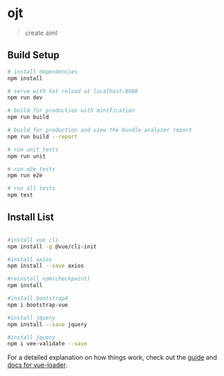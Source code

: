 # ojt

> create aiml

## Build Setup

``` bash
# install dependencies
npm install

# serve with hot reload at localhost:8080
npm run dev

# build for production with minification
npm run build

# build for production and view the bundle analyzer report
npm run build --report

# run unit tests
npm run unit

# run e2e tests
npm run e2e

# run all tests
npm test


```
## Install List

```bash

#install vue cli
npm install -g @vue/cli-init

#install axios
npm install --save axios

#reinstall npm(checkpoint)
npm install

#install bootstrap4
npm i bootstrap-vue

#install jquery
npm install --save jquery

#install jquery
npm i vee-validate --save
```

For a detailed explanation on how things work, check out the [guide](http://vuejs-templates.github.io/webpack/) and [docs for vue-loader](http://vuejs.github.io/vue-loader).
